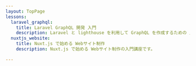 ```yaml
---
layout: TopPage
lessons: 
  laravel_graphql:
    title: Laravel GraphQL 開発 入門
    description: Laravel と lighthouse を利用して GraphQL を作成するための 入門講座です。
  nuxtjs_website:
    title: Nuxt.js で始める Webサイト制作
    description: Nuxt.js で始める Webサイト制作の入門講座です。

---
```


